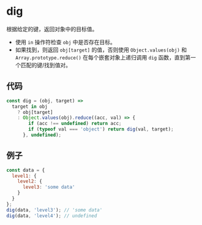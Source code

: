 # dig

根据给定的键，返回对象中的目标值。

- 使用 `in` 操作符检查 `obj` 中是否存在目标。
- 如果找到，则返回 `obj[target]` 的值，否则使用 `Object.values(obj)` 和 `Array.prototype.reduce()` 在每个嵌套对象上递归调用 `dig` 函数，直到第一个匹配的键/找到值对。

## 代码

```js
const dig = (obj, target) =>
  target in obj
    ? obj[target]
    : Object.values(obj).reduce((acc, val) => {
        if (acc !== undefined) return acc;
        if (typeof val === 'object') return dig(val, target);
      }, undefined);
```

## 例子

```js
const data = {
  level1: {
    level2: {
      level3: 'some data'
    }
  }
};
dig(data, 'level3'); // 'some data'
dig(data, 'level4'); // undefined
```
